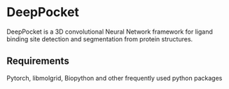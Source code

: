 # DeepPocket

DeepPocket is a 3D convolutional Neural Network framework for ligand binding site detection and segmentation from protein structures.

## Requirements

Pytorch, libmolgrid, Biopython and other frequently used python packages



